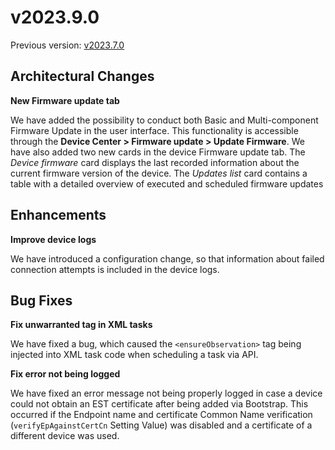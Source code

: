 # v2023.9.0

Previous version: [v2023.7.0](v2023.7.0.md)

## Architectural Changes

**New Firmware update tab**      

We have added the possibility to conduct both Basic and Multi-component Firmware Update in the user interface. This functionality is accessible through the **Device Center > Firmware update > Update Firmware**.  We have also added two new cards in the device Firmware update tab. The *Device firmware* card displays the last recorded information about the current firmware version of the device. The *Updates list* card contains a table with a detailed overview of executed and scheduled firmware updates

## Enhancements

**Improve device logs**  

We have introduced a configuration change, so that information about failed connection attempts is included in the device logs.

## Bug Fixes

**Fix unwarranted tag in XML tasks**   

We have fixed a bug, which caused the `<ensureObservation>` tag being injected into XML task code when scheduling a task via API.

**Fix error not being logged**     

We have fixed an error message not being properly logged in case a device could not obtain an EST certificate after being added via Bootstrap. This occurred if the Endpoint name and certificate Common Name verification (`verifyEpAgainstCertCn` Setting Value) was disabled and a certificate of a different device was used.